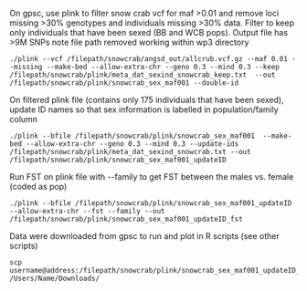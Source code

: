 On gpsc, use plink to filter snow crab vcf for maf >0.01 and remove loci missing >30% genotypes and individuals missing >30% data. Filter to keep only individuals that have been sexed (BB and WCB pops). Output file has >9M SNPs
note file path removed working within wp3 directory
```
./plink --vcf /filepath/snowcrab/angsd_out/allcrub.vcf.gz --maf 0.01 --missing --make-bed --allow-extra-chr --geno 0.3 --mind 0.3 --keep /filepath/snowcrab/plink/meta_dat_sexind_snowcrab_keep.txt  --out /filepath/snowcrab/plink/snowcrab_sex_maf001 --double-id
```
On filtered plink file (contains only 175 individuals that have been sexed), update ID names so that sex information is labelled in population/family column
```
./plink --bfile /filepath/snowcrab/plink/snowcrab_sex_maf001  --make-bed --allow-extra-chr --geno 0.3 --mind 0.3 --update-ids /filepath/snowcrab/plink/meta_dat_sexind_snowcrab.txt --out /filepath/snowcrab/plink/snowcrab_sex_maf001_updateID
```
Run FST on plink file with --family to get FST between the males vs. female (coded as pop)
```
./plink --bfile /filepath/snowcrab/plink/snowcrab_sex_maf001_updateID  --allow-extra-chr --fst --family --out /filepath/snowcrab/plink/snowcrab_sex_maf001_updateID_fst
```
Data were downloaded from gpsc to run and plot in R scripts (see other scripts)
```
scp username@address:/filepath/snowcrab/plink/snowcrab_sex_maf001_updateID_fst.fst /Users/Name/Downloads/
```
